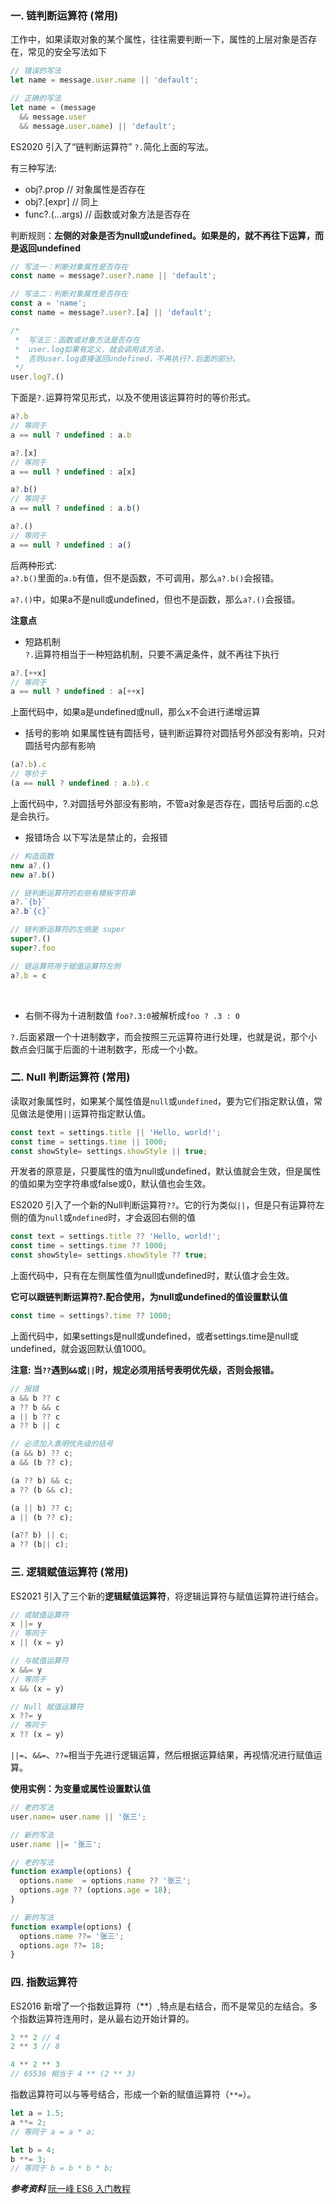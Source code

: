 ### 一. 链判断运算符 (常用)
工作中，如果读取对象的某个属性，往往需要判断一下，属性的上层对象是否存在，常见的安全写法如下
```js
// 错误的写法
let name = message.user.name || 'default';

// 正确的写法
let name = (message
  && message.user
  && message.user.name) || 'default';
```
ES2020 引入了“链判断运算符” `?.`简化上面的写法。

有三种写法:
- obj?.prop // 对象属性是否存在
- obj?.[expr] // 同上
- func?.(...args) // 函数或对象方法是否存在

判断规则：**左侧的对象是否为null或undefined。如果是的，就不再往下运算，而是返回undefined**
```js
// 写法一：判断对象属性是否存在
const name = message?.user?.name || 'default';

// 写法二：判断对象属性是否存在
const a = 'name';
const name = message?.user?.[a] || 'default';

/*
 *  写法三：函数或对象方法是否存在
 *  user.log如果有定义，就会调用该方法，
 *  否则user.log直接返回undefined，不再执行?.后面的部分。
 */
user.log?.()
```
下面是`?.`运算符常见形式，以及不使用该运算符时的等价形式。
```js
a?.b
// 等同于
a == null ? undefined : a.b

a?.[x]
// 等同于
a == null ? undefined : a[x]

a?.b()
// 等同于
a == null ? undefined : a.b()

a?.()
// 等同于
a == null ? undefined : a()
```
后两种形式:   
`a?.b()`里面的`a.b`有值，但不是函数，不可调用，那么`a?.b()`会报错。   

`a?.()`中，如果a不是null或undefined，但也不是函数，那么`a?.()`会报错。

**注意点**
- 短路机制   
`?.`运算符相当于一种短路机制，只要不满足条件，就不再往下执行
```js
a?.[++x]
// 等同于
a == null ? undefined : a[++x]
```
上面代码中，如果a是undefined或null，那么x不会进行递增运算
- 括号的影响
如果属性链有圆括号，链判断运算符对圆括号外部没有影响，只对圆括号内部有影响
```js
(a?.b).c
// 等价于
(a == null ? undefined : a.b).c
```
上面代码中，?.对圆括号外部没有影响，不管a对象是否存在，圆括号后面的.c总是会执行。

- 报错场合
以下写法是禁止的，会报错
```js
// 构造函数
new a?.()
new a?.b()

// 链判断运算符的右侧有模板字符串
a?.`{b}`
a?.b`{c}`

// 链判断运算符的左侧是 super
super?.()
super?.foo

// 链运算符用于赋值运算符左侧
a?.b = c
```
&nbsp;
- 右侧不得为十进制数值
`foo?.3:0`被解析成`foo ? .3 : 0`

`?.`后面紧跟一个十进制数字，而会按照三元运算符进行处理，也就是说，那个小数点会归属于后面的十进制数字，形成一个小数。

### 二. Null 判断运算符 (常用)
读取对象属性时，如果某个属性值是`null`或`undefined`，要为它们指定默认值，常见做法是使用`||`运算符指定默认值。
```js
const text = settings.title || 'Hello, world!';
const time = settings.time || 1000;
const showStyle= settings.showStyle || true;
```
开发者的原意是，只要属性的值为null或undefined，默认值就会生效，但是属性的值如果为空字符串或false或0，默认值也会生效。

 
ES2020 引入了一个新的Null判断运算符`??`。它的行为类似`||`，但是只有运算符左侧的值为`null`或`ndefined`时，才会返回右侧的值
```js
const text = settings.title ?? 'Hello, world!';
const time = settings.time ?? 1000;
const showStyle= settings.showStyle ?? true;
```
上面代码中，只有在左侧属性值为null或undefined时，默认值才会生效。

**它可以跟链判断运算符?.配合使用，为null或undefined的值设置默认值**
```js
const time = settings?.time ?? 1000;
```
上面代码中，如果settings是null或undefined，或者settings.time是null或undefined，就会返回默认值1000。

**注意:**
**当`??`遇到`&&`或`||`时，规定必须用括号表明优先级，否则会报错。**

```js
// 报错
a && b ?? c
a ?? b && c
a || b ?? c
a ?? b || c

// 必须加入表明优先级的括号
(a && b) ?? c;
a && (b ?? c);

(a ?? b) && c;
a ?? (b && c);

(a || b) ?? c;
a || (b ?? c);

(a?? b) || c;
a ?? (b|| c);
```
### 三. 逻辑赋值运算符 (常用)
ES2021 引入了三个新的**逻辑赋值运算符**，将逻辑运算符与赋值运算符进行结合。
```js
// 或赋值运算符
x ||= y
// 等同于
x || (x = y)

// 与赋值运算符
x &&= y
// 等同于
x && (x = y)

// Null 赋值运算符
x ??= y
// 等同于
x ?? (x = y)
```
`||=`、`&&=`、`??=`相当于先进行逻辑运算，然后根据运算结果，再视情况进行赋值运算。

**使用实例：为变量或属性设置默认值**
```js
// 老的写法
user.name= user.name || '张三';

// 新的写法
user.name ||= '张三';

// 老的写法
function example(options) {
  options.name  = options.name ?? '张三';
  options.age ?? (options.age = 18);
}

// 新的写法
function example(options) {
  options.name ??= '张三';
  options.age ??= 18;
}
```

### 四. 指数运算符
ES2016 新增了一个指数运算符（**）,特点是右结合，而不是常见的左结合。多个指数运算符连用时，是从最右边开始计算的。
```js
2 ** 2 // 4
2 ** 3 // 8

4 ** 2 ** 3
// 65536 相当于 4 ** (2 ** 3)
```
指数运算符可以与等号结合，形成一个新的赋值运算符（`**=`）。
```js
let a = 1.5;
a **= 2;
// 等同于 a = a * a;

let b = 4;
b **= 3;
// 等同于 b = b * b * b;
```

***参考资料***
[阮一峰 ES6 入门教程](https://es6.ruanyifeng.com/)